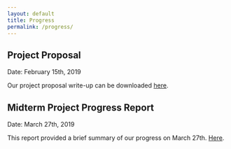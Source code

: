 ```yaml
---
layout: default
title: Progress
permalink: /progress/
---
```


## Project Proposal 

Date: February 15th, 2019

Our project proposal write-up can be downloaded [here](./assets/CXR_CT_CS766_Project_Proposal.pdf).


## Midterm Project Progress Report
Date: March 27th, 2019

This report provided a brief summary of our progress on March 27th. [Here](./assets/CXR-CT_CS766_Project_Midterm_Report.pdf).

